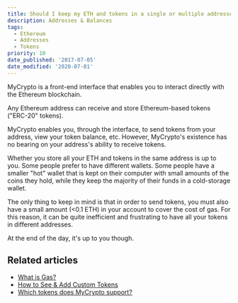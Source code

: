 ```yaml
---
title: Should I keep my ETH and tokens in a single or multiple addresses?
description: Addresses & Balances
tags:
  - Ethereum
  - Addresses
  - Tokens
priority: 10
date_published: '2017-07-05'
date_modified: '2020-07-01'
---
```


MyCrypto is a front-end interface that enables you to interact directly with the Ethereum blockchain.

Any Ethereum address can receive and store Ethereum-based tokens ("ERC-20" tokens).

MyCrypto enables you, through the interface, to send tokens from your address, view your token balance, etc. However, MyCrypto's existence has no bearing on your address's ability to receive tokens.

Whether you store all your ETH and tokens in the same address is up to you. Some people prefer to have different wallets. Some people have a smaller "hot" wallet that is kept on their computer with small amounts of the coins they hold, while they keep the majority of their funds in a cold-storage wallet.

The only thing to keep in mind is that in order to send tokens, you must also have a small amount (<0.1 ETH) in your account to cover the cost of gas. For this reason, it can be quite inefficient and frustrating to have all your tokens in different addresses.

At the end of the day, it's up to you though.

## Related articles

* [What is Gas?](/general-knowledge/ethereum-blockchain/what-is-gas)
* [How to See & Add Custom Tokens](/how-to/tokens/showing-and-loading-tokens)
* [Which tokens does MyCrypto support?](/general-knowledge/about-mycrypto/does-mycrypto-support-bitcoin-or-other-coins)
